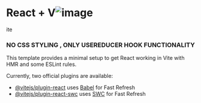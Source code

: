 # React + V![image](https://github.com/dibborah/todo-list-app-using-useReducer-Hook/assets/90625406/1545d324-c944-4f29-b98b-ce0f4e2580d2)
ite
### NO CSS STYLING , ONLY USEREDUCER HOOK FUNCTIONALITY
This template provides a minimal setup to get React working in Vite with HMR and some ESLint rules.

Currently, two official plugins are available:

- [@vitejs/plugin-react](https://github.com/vitejs/vite-plugin-react/blob/main/packages/plugin-react/README.md) uses [Babel](https://babeljs.io/) for Fast Refresh
- [@vitejs/plugin-react-swc](https://github.com/vitejs/vite-plugin-react-swc) uses [SWC](https://swc.rs/) for Fast Refresh
